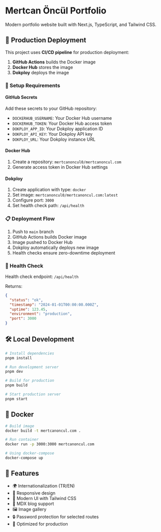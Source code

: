 # Mertcan Öncül Portfolio

Modern portfolio website built with Next.js, TypeScript, and Tailwind CSS.

## 🚀 Production Deployment

This project uses **CI/CD pipeline** for production deployment:

1. **GitHub Actions** builds the Docker image
2. **Docker Hub** stores the image
3. **Dokploy** deploys the image

### 🔧 Setup Requirements

#### GitHub Secrets
Add these secrets to your GitHub repository:

- `DOCKERHUB_USERNAME`: Your Docker Hub username
- `DOCKERHUB_TOKEN`: Your Docker Hub access token
- `DOKPLOY_APP_ID`: Your Dokploy application ID
- `DOKPLOY_API_KEY`: Your Dokploy API key
- `DOKPLOY_URL`: Your Dokploy instance URL

#### Docker Hub
1. Create a repository: `mertcanoncul0/mertcanoncul.com`
2. Generate access token in Docker Hub settings

#### Dokploy
1. Create application with type: `docker`
2. Set image: `mertcanoncul0/mertcanoncul.com:latest`
3. Configure port: `3000`
4. Set health check path: `/api/health`

### 📋 Deployment Flow

1. Push to `main` branch
2. GitHub Actions builds Docker image
3. Image pushed to Docker Hub
4. Dokploy automatically deploys new image
5. Health checks ensure zero-downtime deployment

### 🏥 Health Check

Health check endpoint: `/api/health`

Returns:
```json
{
  "status": "ok",
  "timestamp": "2024-01-01T00:00:00.000Z",
  "uptime": 123.45,
  "environment": "production",
  "port": 3000
}
```

## 🛠️ Local Development

```bash
# Install dependencies
pnpm install

# Run development server
pnpm dev

# Build for production
pnpm build

# Start production server
pnpm start
```

## 🐳 Docker

```bash
# Build image
docker build -t mertcanoncul.com .

# Run container
docker run -p 3000:3000 mertcanoncul.com

# Using docker-compose
docker-compose up
```

## 📱 Features

- 🌍 Internationalization (TR/EN)
- 📱 Responsive design
- 🎨 Modern UI with Tailwind CSS
- 📝 MDX blog support
- 🖼️ Image gallery
- 🔒 Password protection for selected routes
- 🚀 Optimized for production
